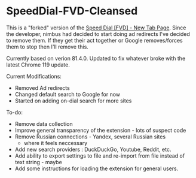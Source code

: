 # SpeedDial-FVD-Cleansed

This is a "forked" version of the [Speed Dial [FVD] - New Tab Page](https://chrome.google.com/webstore/detail/speed-dial-fvd-new-tab-pa/llaficoajjainaijghjlofdfmbjpebpa?hl=en). Since the developer, nimbus had decided to start doing ad redirects I've decided to remove them. If they get their act together or Google removes/forces them to stop then I'll remove this.

Currently based on verion 81.4.0. Updated to fix whatever broke with the latest Chrome 119 update.

Current Modifications:

* Removed Ad redirects
* Changed default search to Google for now
* Started on adding on-dial search for more sites

To-do:

* Remove data collection
* Improve general transparency of the extension - lots of suspect code
* Remove Russian connections - Yandex, several Russian sites
  * where it feels neccessary
* Add new search providers : DuckDuckGo, Youtube, Reddit, etc.
* Add ability to export settings to file and re-import from file instead of text string - maybe
* Add some instructions for loading the extension for general users.
